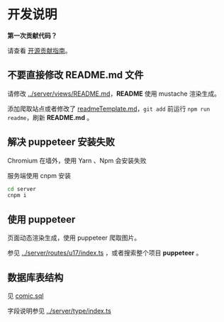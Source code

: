 # 开发说明

**第一次贡献代码？**

请查看 [开源贡献指南](https://github.com/freeCodeCamp/how-to-contribute-to-open-source/blob/master/README-CN.md)。

## 不要直接修改 README.md 文件

请修改 [../server/views/README.md](README.md)，**README** 使用 mustache 渲染生成。

添加爬取站点或者修改了 [readmeTemplate.md](readmeTemplate.md)，`git add` 前运行 `npm run readme`，刷新 **README.md** 。

## 解决 puppeteer 安装失败

Chromium 在墙外，使用 Yarn 、Npm 会安装失败

服务端使用 cnpm 安装

```bash
cd server
cnpm i
```

## 使用 puppeteer

页面动态渲染生成，使用 puppeteer 爬取图片。

参见 [../server/routes/u17/index.ts](../server/routes/u17/index.ts) ，或者搜索整个项目 **puppeteer** 。

## 数据库表结构

见 [comic.sql](comic.sql)

字段说明参见 [../server/type/index.ts](../server/types/index.ts)
